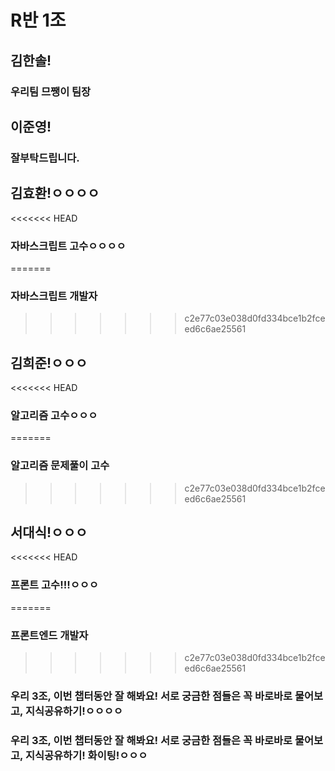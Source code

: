 # R반 1조

## 김한솔!

### 우리팀 므쨍이 팀장

## 이준영!

### 잘부탁드립니다.

## 김효환!ㅇㅇㅇㅇ

<<<<<<< HEAD
### 자바스크립트 고수ㅇㅇㅇㅇ
=======
### 자바스크립트 개발자
>>>>>>> c2e77c03e038d0fd334bce1b2fceed6c6ae25561

## 김희준!ㅇㅇㅇ

<<<<<<< HEAD
### 알고리즘 고수ㅇㅇㅇ
=======
### 알고리즘 문제풀이 고수
>>>>>>> c2e77c03e038d0fd334bce1b2fceed6c6ae25561

## 서대식!ㅇㅇㅇ

<<<<<<< HEAD
### 프론트 고수!!!ㅇㅇㅇ
=======
### 프론트엔드 개발자 
>>>>>>> c2e77c03e038d0fd334bce1b2fceed6c6ae25561

### 우리 3조, 이번 챕터동안 잘 해봐요! 서로 궁금한 점들은 꼭 바로바로 물어보고, 지식공유하기!ㅇㅇㅇㅇ

### 우리 3조, 이번 챕터동안 잘 해봐요! 서로 궁금한 점들은 꼭 바로바로 물어보고, 지식공유하기! 화이팅!ㅇㅇㅇ
